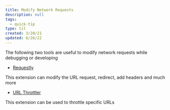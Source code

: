 ```yaml
---
title: Modify Network Requests
description: null
tags:
  - quick-tip
type: til
created: 3/20/21
updated: 6/26/22
---
```


The following two tools are useful to modify network requests while debugging or developing

- [Requestly](https://chrome.google.com/webstore/detail/requestly-redirect-url-mo/mdnleldcmiljblolnjhpnblkcekpdkpa?hl=en)

This extension can modify the URL request, redirect, add headers and much more

- [URL Throttler](https://chrome.google.com/webstore/detail/url-throttler/kpkeghonflnkockcnaegmphgdldfnden?hl=en)

This extension can be used to throttle specific URLs
